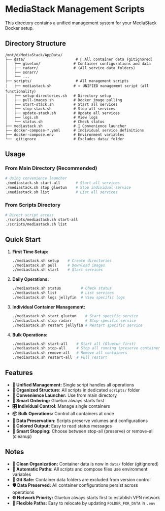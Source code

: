# MediaStack Management Scripts

This directory contains a unified management system for your MediaStack Docker setup.

## Directory Structure

```
/mnt/d/MediaStack/AppData/
├── data/                       # 📁 All container data (gitignored)
│   ├── gluetun/               # Container configurations and data
│   ├── radarr/                # (All service data folders)
│   ├── sonarr/
│   └── ...
├── scripts/                    # All management scripts
│   ├── mediastack.sh          # ⭐ UNIFIED management script (all functionality)
│   ├── setup-directories.sh   # Directory setup
│   ├── pull-images.sh         # Docker image pulling
│   ├── start-stack.sh         # Start all services
│   ├── stop-stack.sh          # Stop all services
│   ├── update-stack.sh        # Update all services
│   ├── logs.sh                # View logs
│   └── status.sh              # Check status
├── mediastack.sh              # 🚀 Convenience launcher
├── docker-compose-*.yaml      # Individual service definitions
├── docker-compose.env         # Environment variables
└── .gitignore                 # Excludes data/ folder
```

## Usage

### From Main Directory (Recommended)

```bash
# Using convenience launcher
./mediastack.sh start-all       # Start all services
./mediastack.sh stop gluetun    # Stop individual service
./mediastack.sh list            # List all services
```

### From Scripts Directory

```bash
# Direct script access
./scripts/mediastack.sh start-all
./scripts/mediastack.sh list
```

## Quick Start

1. **First Time Setup:**
   ```bash
   ./mediastack.sh setup    # Create directories
   ./mediastack.sh pull     # Download images
   ./mediastack.sh start    # Start services
   ```

2. **Daily Operations:**
   ```bash
   ./mediastack.sh status         # Check status
   ./mediastack.sh list           # List services
   ./mediastack.sh logs jellyfin  # View specific logs
   ```

3. **Individual Container Management:**
   ```bash
   ./mediastack.sh start gluetun    # Start specific service
   ./mediastack.sh stop radarr      # Stop specific service
   ./mediastack.sh restart jellyfin # Restart specific service
   ```

4. **Bulk Operations:**
   ```bash
   ./mediastack.sh start-all    # Start all (Gluetun first)
   ./mediastack.sh stop-all     # Stop all running (preserve containers)
   ./mediastack.sh remove-all   # Remove all containers
   ./mediastack.sh restart-all  # Full restart
   ```

## Features

- **🎯 Unified Management:** Single script handles all operations
- **📁 Organized Structure:** All scripts in dedicated `scripts/` folder  
- **🚀 Convenience Launcher:** Use from main directory
- **🔄 Smart Ordering:** Gluetun always starts first
- **🎛️ Individual Control:** Manage single containers
- **📦 Bulk Operations:** Control all containers at once
- **💾 Data Preservation:** Scripts preserve volumes and configurations
- **🎨 Colored Output:** Easy to read status messages
- **🛑 Smart Stopping:** Choose between stop-all (preserve) or remove-all (cleanup)

## Notes

- **📁 Clean Organization:** Container data is now in `data/` folder (gitignored)
- **🔄 Automatic Paths:** All scripts and compose files use environment variables
- **🚫 Git Safe:** Container data folders are excluded from version control
- **🛡️ Data Preserved:** All container configurations persist across operations
- **🌐 Network Priority:** Gluetun always starts first to establish VPN network
- **📍 Flexible Paths:** Easy to relocate by updating `FOLDER_FOR_DATA` in `.env`